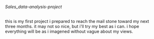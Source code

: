 ###### Sales_data-analysis-project


this is my first project i prepared to reach the mail stone toward my next three months. it may not so nice, but i'll try my best as i can. i hope everything will be as i imagened without vague about my views. 
